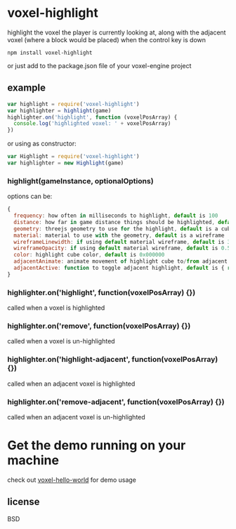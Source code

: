 # voxel-highlight

highlight the voxel the player is currently looking at, along with the
adjacent voxel (where a block would be placed) when the control key is down

```
npm install voxel-highlight
```

or just add to the package.json file of your voxel-engine project

## example

```javascript
var highlight = require('voxel-highlight')
var highlighter = highlight(game)
highlighter.on('highlight', function (voxelPosArray) {
  console.log('highlighted voxel: ' + voxelPosArray)
})
```
or using as constructor:
```javascript
var Highlight = require('voxel-highlight')
var highlighter = new Highlight(game)
```

### highlight(gameInstance, optionalOptions)

options can be:

```javascript
{
  frequency: how often in milliseconds to highlight, default is 100
  distance: how far in game distance things should be highlighted, default is 10
  geometry: threejs geometry to use for the highlight, default is a cubegeometry
  material: material to use with the geometry, default is a wireframe
  wireframeLinewidth: if using default material wireframe, default is 3
  wireframeOpacity: if using default material wireframe, default is 0.5
  color: highlight cube color, default is 0x000000
  adjacentAnimate: animate movement of highlight cube to/from adjacent position
  adjacentActive: function to toggle adjacent highlight, default is { return game.controls.state.alt }
}
```

### highlighter.on('highlight', function(voxelPosArray) {})

called when a voxel is highlighted

### highlighter.on('remove', function(voxelPosArray) {})

called when a voxel is un-highlighted

### highlighter.on('highlight-adjacent', function(voxelPosArray) {})

called when an adjacent voxel is highlighted

### highlighter.on('remove-adjacent', function(voxelPosArray) {})

called when an adjacent voxel is un-highlighted

# Get the demo running on your machine

check out [voxel-hello-world](http://github.com/maxogden/voxel-hello-world) for demo usage

## license

BSD
